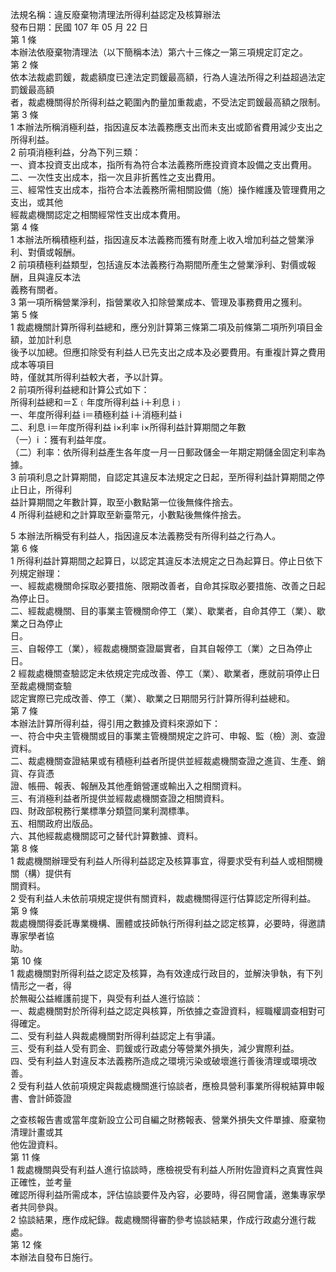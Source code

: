 法規名稱：違反廢棄物清理法所得利益認定及核算辦法  
發布日期：民國 107 年 05 月 22 日  
第 1 條  
本辦法依廢棄物清理法（以下簡稱本法）第六十三條之一第三項規定訂定之。  
第 2 條  
依本法裁處罰鍰，裁處額度已達法定罰鍰最高額，行為人違法所得之利益超過法定罰鍰最高額  
者，裁處機關得於所得利益之範圍內酌量加重裁處，不受法定罰鍰最高額之限制。  
第 3 條  
1 本辦法所稱消極利益，指因違反本法義務應支出而未支出或節省費用減少支出之所得利益。  
2 前項消極利益，分為下列三類：  
一、資本投資支出成本，指所有為符合本法義務所應投資資本設備之支出費用。  
二、一次性支出成本，指一次且非折舊性之支出費用。  
三、經常性支出成本，指符合本法義務所需相關設備（施）操作維護及管理費用之支出，或其他  
經裁處機關認定之相關經常性支出成本費用。  
第 4 條  
1 本辦法所稱積極利益，指因違反本法義務而獲有財產上收入增加利益之營業淨利、對價或報酬。  
2 前項積極利益類型，包括違反本法義務行為期間所產生之營業淨利、對價或報酬，且與違反本法  
義務有關者。  
3 第一項所稱營業淨利，指營業收入扣除營業成本、管理及事務費用之獲利。  
第 5 條  
1 裁處機關計算所得利益總和，應分別計算第三條第二項及前條第二項所列項目金額，並加計利息  
後予以加總。但應扣除受有利益人已先支出之成本及必要費用。有重複計算之費用成本等項目  
時，僅就其所得利益較大者，予以計算。  
2 前項所得利益總和計算公式如下：  
所得利益總和＝Σ﹝年度所得利益 i＋利息 i﹞  
一、年度所得利益 i＝積極利益 i＋消極利益 i  
二、利息 i＝年度所得利益 i×利率 i×所得利益計算期間之年數  
（一）i ：獲有利益年度。  
（二）利率：依所得利益產生各年度一月一日郵政儲金一年期定期儲金固定利率為據。  
3 前項利息之計算期間，自認定其違反本法規定之日起，至所得利益計算期間之停止日止，所得利  
益計算期間之年數計算，取至小數點第一位後無條件捨去。  
4 所得利益總和之計算取至新臺幣元，小數點後無條件捨去。  


5 本辦法所稱受有利益人，指因違反本法義務受有所得利益之行為人。  
第 6 條  
1 所得利益計算期間之起算日，以認定其違反本法規定之日為起算日。停止日依下列規定辦理：  
一、經裁處機關命採取必要措施、限期改善者，自命其採取必要措施、改善之日起為停止日。  
二、經裁處機關、目的事業主管機關命停工（業）、歇業者，自命其停工（業）、歇業之日為停止  
日。  
三、自報停工（業），經裁處機關查證屬實者，自其自報停工（業）之日為停止日。  
2 經裁處機關查驗認定未依規定完成改善、停工（業）、歇業者，應就前項停止日至裁處機關查驗  
認定實際已完成改善、停工（業）、歇業之日期間另行計算所得利益總和。  
第 7 條  
本辦法計算所得利益，得引用之數據及資料來源如下：  
一、符合中央主管機關或目的事業主管機關規定之許可、申報、監（檢）測、查證資料。  
二、裁處機關查證結果或有積極利益者所提供並經裁處機關查證之進貨、生產、銷貨、存貨憑  
證、帳冊、報表、報酬及其他產銷營運或輸出入之相關資料。  
三、有消極利益者所提供並經裁處機關查證之相關資料。  
四、財政部稅務行業標準分類暨同業利潤標準。  
五、相關政府出版品。  
六、其他經裁處機關認可之替代計算數據、資料。  
第 8 條  
1 裁處機關辦理受有利益人所得利益認定及核算事宜，得要求受有利益人或相關機關（構）提供有  
關資料。  
2 受有利益人未依前項規定提供有關資料，裁處機關得逕行估算認定所得利益。  
第 9 條  
裁處機關得委託專業機構、團體或技師執行所得利益之認定核算，必要時，得邀請專家學者協  
助。  
第 10 條  
1 裁處機關對所得利益之認定及核算，為有效達成行政目的，並解決爭執，有下列情形之一者，得  
於無礙公益維護前提下，與受有利益人進行協談：  
一、裁處機關對於所得利益之認定與核算，所依據之查證資料，經職權調查相對可得確定。  
二、受有利益人與裁處機關對所得利益認定上有爭議。  
三、受有利益人受有罰金、罰鍰或行政處分等營業外損失，減少實際利益。  
四、受有利益人對違反本法義務所造成之環境污染或破壞進行善後清理或環境改善。  
2 受有利益人依前項規定與裁處機關進行協談者，應檢具營利事業所得稅結算申報書、會計師簽證  


之查核報告書或當年度新設立公司自編之財務報表、營業外損失文件單據、廢棄物清理計畫或其  
他佐證資料。  
第 11 條  
1 裁處機關與受有利益人進行協談時，應檢視受有利益人所附佐證資料之真實性與正確性，並考量  
確認所得利益所需成本，評估協談要件及內容，必要時，得召開會議，邀集專家學者共同參與。  
2 協談結果，應作成紀錄。裁處機關得審酌參考協談結果，作成行政處分進行裁處。  
第 12 條  
本辦法自發布日施行。  


